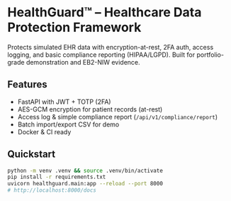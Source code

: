 
# HealthGuard™ – Healthcare Data Protection Framework

Protects simulated EHR data with encryption-at-rest, 2FA auth, access logging, and basic compliance reporting (HIPAA/LGPD). Built for portfolio-grade demonstration and EB2-NIW evidence.

## Features
- FastAPI with JWT + TOTP (2FA)
- AES-GCM encryption for patient records (at-rest)
- Access log & simple compliance report (`/api/v1/compliance/report`)
- Batch import/export CSV for demo
- Docker & CI ready

## Quickstart
```bash
python -m venv .venv && source .venv/bin/activate
pip install -r requirements.txt
uvicorn healthguard.main:app --reload --port 8000
# http://localhost:8000/docs
```
